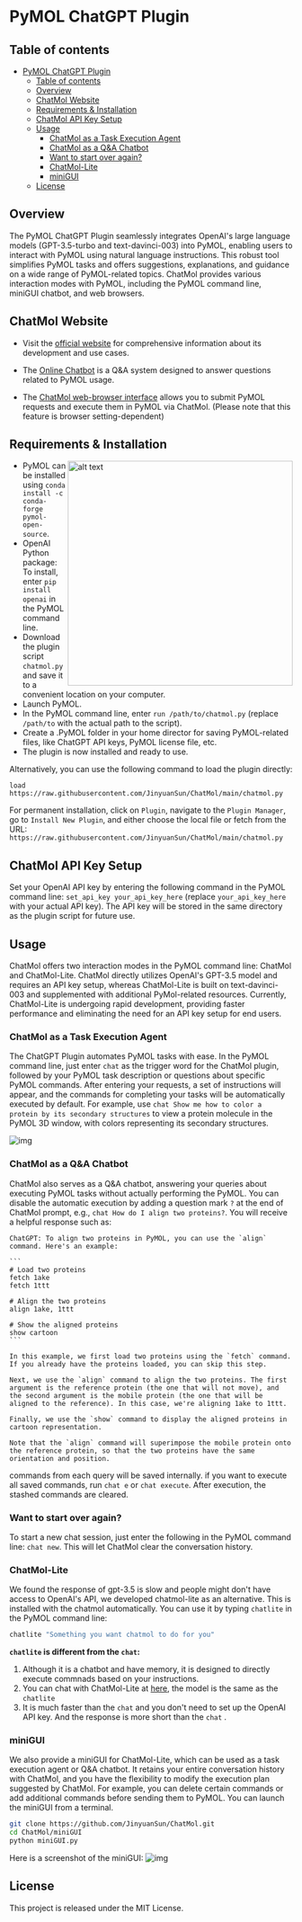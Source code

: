 # PyMOL ChatGPT Plugin

## Table of contents
- [PyMOL ChatGPT Plugin](#pymol-chatgpt-plugin)
  - [Table of contents](#table-of-contents)
  - [Overview](#overview)
  - [ChatMol Website](#chatmol-website)
  - [Requirements \& Installation](#requirements--installation)
  - [ChatMol API Key Setup](#chatmol-api-key-setup)
  - [Usage](#usage)
    - [ChatMol as a Task Execution Agent](#chatmol-as-a-task-execution-agent)
    - [ChatMol as a Q\&A Chatbot](#chatmol-as-a-qa-chatbot)
    - [Want to start over again?](#want-to-start-over-again)
    - [ChatMol-Lite](#chatmol-lite)
    - [miniGUI](#minigui)
  - [License](#license)

## Overview
The PyMOL ChatGPT Plugin seamlessly integrates OpenAI's large language models (GPT-3.5-turbo and text-davinci-003) into PyMOL, enabling users to interact with PyMOL using natural language instructions. This robust tool simplifies PyMOL tasks and offers suggestions, explanations, and guidance on a wide range of PyMOL-related topics. ChatMol provides various interaction modes with PyMOL, including the PyMOL command line, miniGUI chatbot, and web browsers.

## ChatMol Website

- Visit the [official website](https://chatmol.org) for comprehensive information about its development and use cases.

- The [Online Chatbot](https://chatmol.org/qa/) is a Q&A system designed to answer questions related to PyMOL usage.

- The [ChatMol web-browser interface](http://xp.chatmol.org/chatmol.html) allows you to submit PyMOL requests and execute them in PyMOL via ChatMol. (Please note that this feature is browser setting-dependent)

## Requirements & Installation
<img src="./assets/install.png" alt="alt text" width="400px" align="right"/>

- PyMOL can be installed using `conda install -c conda-forge pymol-open-source`.
- OpenAI Python package: To install, enter `pip install openai` in the PyMOL command line.
- Download the plugin script `chatmol.py` and save it to a convenient location on your computer.
- Launch PyMOL.
- In the PyMOL command line, enter `run /path/to/chatmol.py` (replace `/path/to` with the actual path to the script).
- Create a .PyMOL folder in your home director for saving PyMOL-related files, like ChatGPT API keys, PyMOL license file, etc.
- The plugin is now installed and ready to use.

Alternatively, you can use the following command to load the plugin directly:

```
load https://raw.githubusercontent.com/JinyuanSun/ChatMol/main/chatmol.py
```

For permanent installation, click on `Plugin`, navigate to the `Plugin Manager`, go to `Install New Plugin`, and either choose the local file or fetch from the URL: `https://raw.githubusercontent.com/JinyuanSun/ChatMol/main/chatmol.py`

## ChatMol API Key Setup

Set your OpenAI API key by entering the following command in the PyMOL command line: `set_api_key your_api_key_here` (replace `your_api_key_here` with your actual API key). The API key will be stored in the same directory as the plugin script for future use.

## Usage

ChatMol offers two interaction modes in the PyMOL command line: ChatMol and ChatMol-Lite. ChatMol directly utilizes OpenAI's GPT-3.5 model and requires an API key setup, whereas ChatMol-Lite is built on text-davinci-003 and supplemented with additional PyMol-related resources. Currently, ChatMol-Lite is undergoing rapid development, providing faster performance and eliminating the need for an API key setup for end users.

### ChatMol as a Task Execution Agent

The ChatGPT Plugin automates PyMOL tasks with ease. In the PyMOL command line, just enter `chat` as the trigger word for the ChatMol plugin, followed by your PyMOL task description or questions about specific PyMOL commands. After entering your requests, a set of instructions will appear, and the commands for completing your tasks will be automatically executed by default. For example, use `chat Show me how to color a protein by its secondary structures` to view a protein molecule in the PyMOL 3D window, with colors representing its secondary structures.

![img](./assets/img_ss.png)

### ChatMol as a Q&A Chatbot

ChatMol also serves as a Q&A chatbot, answering your queries about executing PyMOL tasks without actually performing the PyMOL. 
You can disable the automatic execution by adding a question mark `?` at the end of ChatMol prompt, e.g., `chat How do I align two proteins?`. You will receive a helpful response such as:
   
````
ChatGPT: To align two proteins in PyMOL, you can use the `align` command. Here's an example:

```
# Load two proteins
fetch 1ake
fetch 1ttt

# Align the two proteins
align 1ake, 1ttt

# Show the aligned proteins
show cartoon
```

In this example, we first load two proteins using the `fetch` command. If you already have the proteins loaded, you can skip this step.

Next, we use the `align` command to align the two proteins. The first argument is the reference protein (the one that will not move), and the second argument is the mobile protein (the one that will be aligned to the reference). In this case, we're aligning 1ake to 1ttt.

Finally, we use the `show` command to display the aligned proteins in cartoon representation.

Note that the `align` command will superimpose the mobile protein onto the reference protein, so that the two proteins have the same orientation and position.

````
  commands from each query will be saved internally. if you want to execute all saved commands, run `chat e` or `chat execute`. After execution, the stashed commands are cleared.

### Want to start over again?
To start a new chat session, just enter the following in the PyMOL command line: `chat new`. This will let ChatMol clear the conversation history.

### ChatMol-Lite
We found the response of gpt-3.5 is slow and people might don't have access to OpenAI's API, we developed chatmol-lite as an alternative. This is installed with the chatmol automatically. You can use it by typing `chatlite` in the PyMOL command line:
```bash
chatlite "Something you want chatmol to do for you"
```
**`chatlite` is different from the `chat`:**
1. Although it is a chatbot and have memory, it is designed to directly execute commnads based on your instructions. 
2. You can chat with ChatMol-Lite at [here](https://chatmol.org/qa/), the model is the same as the `chatlite`
3. It is much faster than the `chat` and you don't need to set up the OpenAI API key. And the response is more short than the `chat` .

### miniGUI
We also provide a miniGUI for ChatMol-Lite, which can be used as a task execution agent or Q&A chatbot. It retains your entire conversation history with ChatMol, and you have the flexibility to modify the execution plan suggested by ChatMol. For example, you can delete certain commands or add additional commands before sending them to PyMOL. You can launch the miniGUI from a terminal.

```bash
git clone https://github.com/JinyuanSun/ChatMol.git
cd ChatMol/miniGUI
python miniGUI.py
```
Here is a screenshot of the miniGUI:
![img](./assets/chatmol_lite.png)


## License
This project is released under the MIT License.
